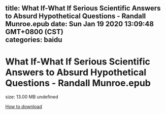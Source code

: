 
title: What If-What If Serious Scientific Answers to Absurd Hypothetical Questions - Randall Munroe.epub
date: Sun Jan 19 2020 13:09:48 GMT+0800 (CST)    
categories: baidu
---

# What If-What If Serious Scientific Answers to Absurd Hypothetical Questions - Randall Munroe.epub
size: 13.00 MB
 undefined
 

[How to download](https://bpcam.bemobtrk.com/go/2ceec3aa-1ca2-46d6-b9ff-aaa5c184517c?jno=223)